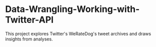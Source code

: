 # Data-Wrangling-Working-with-Twitter-API
This project explores Twitter's WeRateDog's tweet archives and draws insights from analyses.
